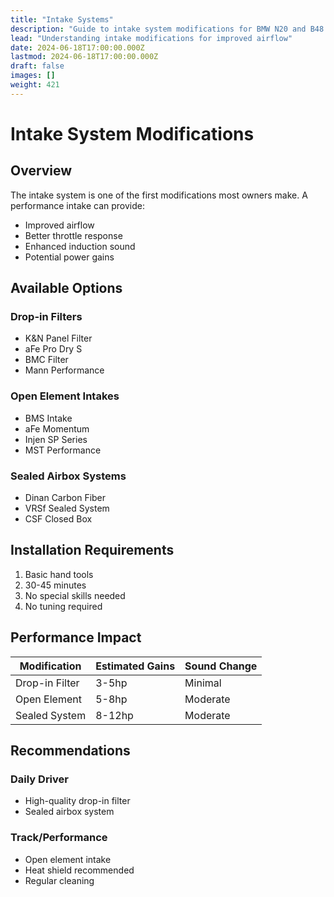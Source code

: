 ```yaml
---
title: "Intake Systems"
description: "Guide to intake system modifications for BMW N20 and B48 engines"
lead: "Understanding intake modifications for improved airflow"
date: 2024-06-18T17:00:00.000Z
lastmod: 2024-06-18T17:00:00.000Z
draft: false
images: []
weight: 421
---
```


# Intake System Modifications

## Overview

The intake system is one of the first modifications most owners make. A performance intake can provide:
- Improved airflow
- Better throttle response
- Enhanced induction sound
- Potential power gains

## Available Options

### Drop-in Filters
- K&N Panel Filter
- aFe Pro Dry S
- BMC Filter
- Mann Performance

### Open Element Intakes
- BMS Intake
- aFe Momentum
- Injen SP Series
- MST Performance

### Sealed Airbox Systems
- Dinan Carbon Fiber
- VRSf Sealed System
- CSF Closed Box

## Installation Requirements

1. Basic hand tools
2. 30-45 minutes
3. No special skills needed
4. No tuning required

## Performance Impact

| Modification | Estimated Gains | Sound Change |
|-------------|-----------------|--------------|
| Drop-in Filter | 3-5hp | Minimal |
| Open Element | 5-8hp | Moderate |
| Sealed System | 8-12hp | Moderate |

## Recommendations

### Daily Driver
- High-quality drop-in filter
- Sealed airbox system

### Track/Performance
- Open element intake
- Heat shield recommended
- Regular cleaning 